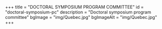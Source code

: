 +++
title = "DOCTORAL SYMPOSIUM PROGRAM COMMITTEE"
id = "doctoral-symposium-pc"
description = "Doctoral symposium program committee"
bgImage = "img/Quebec.jpg"
bgImageAlt = "img/Quebec.jpg"
+++
